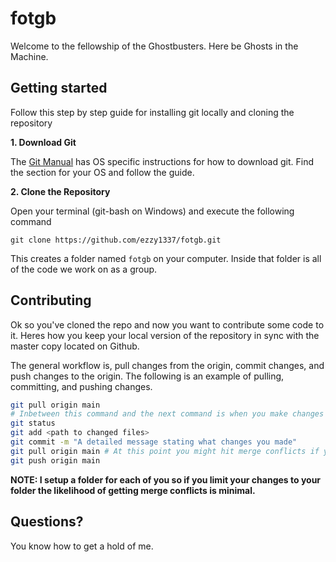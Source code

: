# fotgb
Welcome to the fellowship of the Ghostbusters. Here be Ghosts in the Machine.

## Getting started
Follow this step by step guide for installing git locally and cloning the repository

**1. Download Git**

The [Git Manual](https://git-scm.com/book/en/v2/Getting-Started-Installing-Git) has OS
specific instructions for how to download git. Find the section for your OS and follow
the guide.

**2. Clone the Repository**

Open your terminal (git-bash on Windows) and execute the following command
```
git clone https://github.com/ezzy1337/fotgb.git
```
This creates a folder named `fotgb` on your computer. Inside that folder is all of the
code we work on as a group.


## Contributing

Ok so you've cloned the repo and now you want to contribute some code to it. Heres how you
keep your local version of the repository in sync with the master copy located on Github.

The general workflow is, pull changes from the origin, commit changes, and push changes to
the origin. The following is an example of pulling, committing, and pushing changes.

```bash
git pull origin main
# Inbetween this command and the next command is when you make changes to the code
git status
git add <path to changed files>
git commit -m "A detailed message stating what changes you made"
git pull origin main # At this point you might hit merge conflicts if you do good luck
git push origin main
```
__NOTE: I setup a folder for each of you so if you limit your changes to your folder the likelihood of getting merge conflicts is minimal.__


## Questions?
You know how to get a hold of me.
